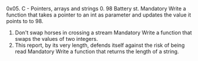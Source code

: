 0x05. C - Pointers, arrays and strings
0. 98 Battery st. 
Mandatory
Write a function that takes a pointer to an int as parameter and updates the value it points to to 98.
1. Don't swap horses in crossing a stream 
Mandatory
Write a function that swaps the values of two integers.
2. This report, by its very length, defends itself against the risk of being read 
Mandatory
Write a function that returns the length of a string.
